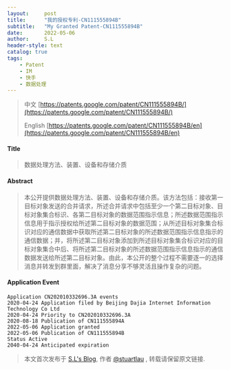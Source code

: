 ```yaml
---
layout:     post
title:      "我的授权专利-CN111555894B"
subtitle:   "My Granted Patent-CN111555894B"
date:       2022-05-06
author:     S.L
header-style: text
catalog: true
tags:
    - Patent
    - IM
    - 快手
    - 数据处理
---
```

> 中文 [https://patents.google.com/patent/CN111555894B/](https://patents.google.com/patent/CN111555894B/)
>
> English [https://patents.google.com/patent/CN111555894B/en](https://patents.google.com/patent/CN111555894B/en)

#### Title
> 数据处理方法、装置、设备和存储介质






#### Abstract
> 本公开提供数据处理方法、装置、设备和存储介质。该方法包括：接收第一目标对象发送的合并请求，所述合并请求中包括至少一个第二目标对象、目标对象集合标识、各第二目标对象的数据范围指示信息；所述数据范围指示信息用于指示授权给所述第二目标对象的数据范围；从所述目标对象集合标识对应的通信数据中获取所述第二目标对象的所述数据范围指示信息指示的通信数据；并，将所述第二目标对象添加到所述目标对象集合标识对应的目标对象集合中后、将所述第二目标对象的所述数据范围指示信息指示的通信数据发送给所述第二目标对象。由此，本公开的整个过程不需要逐一的选择消息并转发到群里面，解决了消息分享不够灵活且操作复杂的问题。






#### Application Event
```
Application CN202010332696.3A events 
2020-04-24 Application filed by Beijing Dajia Internet Information Technology Co Ltd
2020-04-24 Priority to CN202010332696.3A
2020-08-18 Publication of CN111555894A
2022-05-06 Application granted
2022-05-06 Publication of CN111555894B
Status Active
2040-04-24 Anticipated expiration
```
> 本文首次发布于 [S.L's Blog](https://liushuo.me), 作者 [@stuartlau](http://github.com/stuartlau) ,
转载请保留原文链接.
